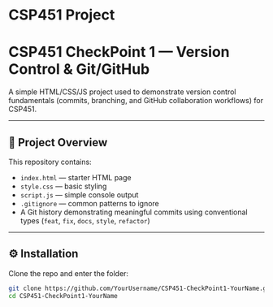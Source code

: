 # CSP451 Project
# CSP451 CheckPoint 1 — Version Control & Git/GitHub

A simple HTML/CSS/JS project used to demonstrate version control fundamentals (commits, branching, and GitHub collaboration workflows) for CSP451.

---

## 🚀 Project Overview
This repository contains:
- `index.html` — starter HTML page
- `style.css` — basic styling
- `script.js` — simple console output
- `.gitignore` — common patterns to ignore
- A Git history demonstrating meaningful commits using conventional types (`feat`, `fix`, `docs`, `style`, `refactor`)

---

## ⚙️ Installation
Clone the repo and enter the folder:
```bash
git clone https://github.com/YourUsername/CSP451-CheckPoint1-YourName.git
cd CSP451-CheckPoint1-YourName
